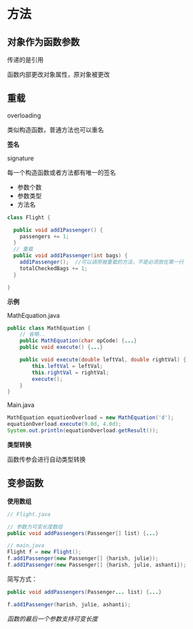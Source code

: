# 方法

## 对象作为函数参数

传递的是引用

函数内部更改对象属性，原对象被更改


## 重载

overloading

类似构造函数，普通方法也可以重名


**签名**

signature

每一个构造函数或者方法都有唯一的签名

- 参数个数
- 参数类型
- 方法名

```java
class Flight {

  public void add1Passenger() {
    passengers += 1;
  }
  // 重载
  public void add1Passenger(int bags) {
    add1Passenger();  //可以调用被重载的方法，不是必须放在第一行
    totalCheckedBags += 1;
  }

}
```

**示例**

MathEquation.java

```java
public class MathEquation {
    // 省略..
    public MathEquation(char opCode) {...}
    public void execute() {...}

    public void execute(double leftVal, double rightVal) {
        this.leftVal = leftVal;
        this.rightVal = rightVal;
        execute();
    }
}
```

Main.java

```java
MathEquation equationOverload = new MathEquation('d');
equationOverload.execute(9.0d, 4.0d);
System.out.println(equationOverload.getResult());
```

**类型转换**

函数传参会进行自动类型转换


## 变参函数

**使用数组**

```java
// Flight.java

// 参数为可变长度数组
public void addPassengers(Passenger[] list) {...}

// main.java
Flight f = new Flight();
f.add1Passenger(new Passenger[] {harish, julie});
f.add1Passenger(new Passenger[] {harish, julie, ashanti});
```


简写方式：

```java
public void addPassengers(Passenger... list) {...}

f.add1Passenger(harish, julie, ashanti);
```

*函数的最后一个参数支持可变长度*
